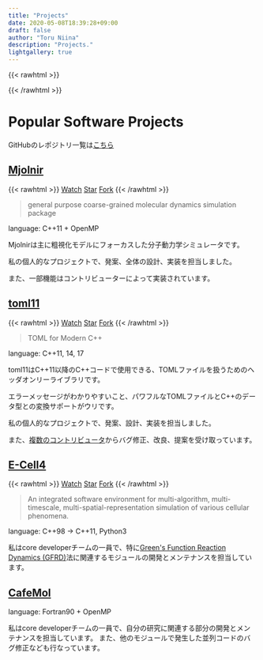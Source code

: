 ```yaml
---
title: "Projects"
date: 2020-05-08T18:39:28+09:00
draft: false
author: "Toru Niina"
description: "Projects."
lightgallery: true
---
```


{{< rawhtml >}}
<script async defer src="https://buttons.github.io/buttons.js"></script>
{{< /rawhtml >}}

# Popular Software Projects

GitHubのレポジトリ一覧は[こちら](https://github.com/ToruNiina?tab=repositories)

## [Mjolnir](http://github.com/Mjolnir-MD/Mjolnir)

{{< rawhtml >}}
<a class="github-button" href="https://github.com/Mjolnir-MD/Mjolnir/subscription" data-show-count="true" aria-label="Watch Mjolnir-MD/Mjolnir on GitHub">Watch</a>
<a class="github-button" href="https://github.com/Mjolnir-MD/Mjolnir" data-show-count="true" aria-label="Star Mjolnir-MD/Mjolnir on GitHub">Star</a>
<a class="github-button" href="https://github.com/Mjolnir-MD/Mjolnir/fork" data-show-count="true" aria-label="Fork Mjolnir-MD/Mjolnir on GitHub">Fork</a>
{{< /rawhtml >}}

> general purpose coarse-grained molecular dynamics simulation package

language: C++11 + OpenMP

Mjolnirは主に粗視化モデルにフォーカスした分子動力学シミュレータです。

私の個人的なプロジェクトで、発案、全体の設計、実装を担当しました。

また、一部機能はコントリビューターによって実装されています。


## [toml11](http://github.com/ToruNiina/toml11)

{{< rawhtml >}}
<a class="github-button" href="https://github.com/ToruNiina/toml11/subscription" data-show-count="true" aria-label="Watch ToruNiina/toml11 on GitHub">Watch</a>
<a class="github-button" href="https://github.com/ToruNiina/toml11" data-show-count="true" aria-label="Star ToruNiina/toml11 on GitHub">Star</a>
<a class="github-button" href="https://github.com/ToruNiina/toml11/fork" data-show-count="true" aria-label="Fork ToruNiina/toml11 on GitHub">Fork</a>
{{< /rawhtml >}}

> TOML for Modern C++

language: C++11, 14, 17

toml11はC++11以降のC++コードで使用できる、TOMLファイルを扱うためのヘッダオンリーライブラリです。

エラーメッセージがわかりやすいこと、パワフルなTOMLファイルとC++のデータ型との変換サポートがウリです。

私の個人的なプロジェクトで、発案、設計、実装を担当しました。

また、[複数のコントリビュータ](https://github.com/ToruNiina/toml11/graphs/contributors)からバグ修正、改良、提案を受け取っています。

## [E-Cell4](http://www.e-cell.org/ecell4/)

{{< rawhtml >}}
<a class="github-button" href="https://github.com/ecell/ecell4-base/subscription" data-show-count="true" aria-label="Watch ecell/ecell4-base on GitHub">Watch</a>
<a class="github-button" href="https://github.com/ecell/ecell4-base" data-show-count="true" aria-label="Star ecell/ecell4-base on GitHub">Star</a>
<a class="github-button" href="https://github.com/ecell/ecell4-base/fork" data-show-count="true" aria-label="Fork ecell/ecell4-base on GitHub">Fork</a>
{{< /rawhtml >}}

> An integrated software environment for multi-algorithm, multi-timescale, multi-spatial-representation simulation of various cellular phenomena.

language: C++98 -> C++11, Python3

私はcore developerチームの一員で、特に[Green's Function Reaction Dynamics (GFRD)](https://gfrd.org/)法に関連するモジュールの開発とメンテナンスを担当しています。

## [CafeMol](http://www.cafemol.org)

language: Fortran90 + OpenMP

私はcore developerチームの一員で、自分の研究に関連する部分の開発とメンテナンスを担当しています。
また、他のモジュールで発生した並列コードのバグ修正なども行なっています。
